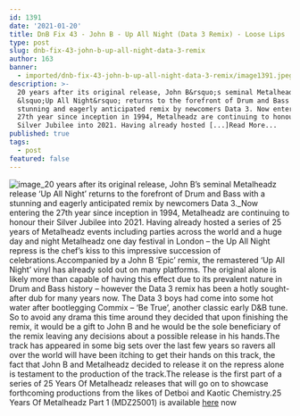 ```yaml
---
id: 1391
date: '2021-01-20'
title: DnB Fix 43 - John B - Up All Night (Data 3 Remix) - Loose Lips
type: post
slug: dnb-fix-43-john-b-up-all-night-data-3-remix
author: 163
banner:
  - imported/dnb-fix-43-john-b-up-all-night-data-3-remix/image1391.jpeg
description: >-
  20 years after its original release, John B&rsquo;s seminal Metalheadz release
  &lsquo;Up All Night&rsquo; returns to the forefront of Drum and Bass with a
  stunning and eagerly anticipated remix by newcomers Data 3. Now entering the
  27th year since inception in 1994, Metalheadz are continuing to honour their
  Silver Jubilee into 2021. Having already hosted [...]Read More...
published: true
tags:
  - post
featured: false
---
```

![image](../imported/dnb-fix-43-john-b-up-all-night-data-3-remix/image1391.jpeg)_20 years after its original release, John B’s seminal Metalheadz release ‘Up All Night’ returns to the forefront of Drum and Bass with a stunning and eagerly anticipated remix by newcomers Data 3._Now entering the 27th year since inception in 1994, Metalheadz are continuing to honour their Silver Jubilee into 2021. Having already hosted a series of 25 years of Metalheadz events including parties across the world and a huge day and night Metalheadz one day festival in London – the Up All Night repress is the chef’s kiss to this impressive succession of celebrations.Accompanied by a John B ‘Epic’ remix, the remastered ‘Up All Night’ vinyl has already sold out on many platforms. The original alone is likely more than capable of having this effect due to its prevalent nature in Drum and Bass history – however the Data 3 remix has been a hotly sought-after dub for many years now. The Data 3 boys had come into some hot water after bootlegging Commix – ‘Be True’, another classic early D&B tune. So to avoid any drama this time around they decided that upon finishing the remix, it would be a gift to John B and he would be the sole beneficiary of the remix leaving any decisions about a possible release in his hands.The track has appeared in some big sets over the last few years so ravers all over the world will have been itching to get their hands on this track, the fact that John B and Metalheadz decided to release it on the repress alone is testament to the production of the track.The release is the first part of a series of 25 Years Of Metalheadz releases that will go on to showcase forthcoming productions from the likes of Detboi and Kaotic Chemistry.25 Years Of Metalheadz Part 1 (MDZ25001) is available [here](https://www.metalheadz.co.uk/download/mdz25001d) now